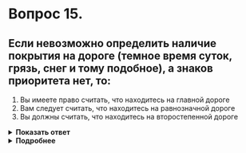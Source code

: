 # Вопрос 15.

## Если невозможно определить наличие покрытия на дороге (темное время суток, грязь, снег и тому подобное), а знаков приоритета нет, то:

1. Вы имеете право считать, что находитесь на главной дороге
2. Вам следует считать, что находитесь на равнозначной дороге
3. Вы должны считать, что находитесь на второстепенной дороге

<details>
<summary><b>Показать ответ</b></summary>
Правильный ответ: 3
</details>
<details>
<summary><b>Подробнее</b></summary>
Если водитель не может определить наличие покрытия на дороге (темное время суток, грязь, снег и тому подобное), а знаков приоритета нет, он должен считать, что находится на второстепенной дороге
(Дорожные знаки, пункт 13.13 ПДД)
</details>
